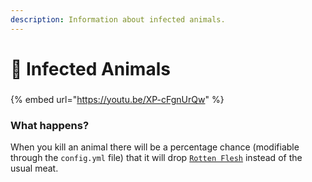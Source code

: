 ```yaml
---
description: Information about infected animals.
---
```


# 🐄 Infected Animals

###

{% embed url="https://youtu.be/XP-cFgnUrQw" %}

### What happens?

When you kill an animal there will be a percentage chance (modifiable through the `config.yml` file) that it will drop [`Rotten Flesh`](../items/rotten-flesh.md) instead of the usual meat.

